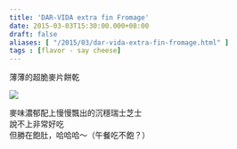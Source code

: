 ```yaml
---
title: 'DAR-VIDA extra fin Fromage'
date: 2015-03-03T15:30:00.000+08:00
draft: false
aliases: [ "/2015/03/dar-vida-extra-fin-fromage.html" ]
tags : [flavor - say cheese]
---
```


薄薄的超脆麥片餅乾  

![](/images/darvida.jpg)

麥味濃郁配上慢慢飄出的沉穩瑞士芝士  
說不上非常好吃  
但勝在飽肚，哈哈哈～（午餐吃不飽？）
